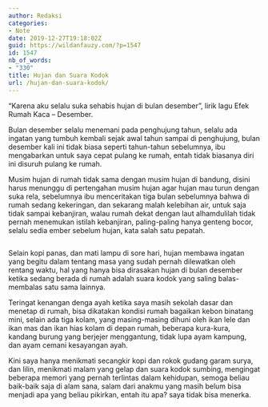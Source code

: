 ```yaml
---
author: Redaksi
categories:
- Note
date: 2019-12-27T19:18:02Z
guid: https://wildanfauzy.com/?p=1547
id: 1547
nb_of_words:
- "330"
title: Hujan dan Suara Kodok
url: /hujan-dan-suara-kodok/
---
```


&#8220;Karena aku selalu suka sehabis hujan di bulan desember&#8221;, lirik lagu Efek Rumah Kaca &#8211; Desember.

Bulan desember selalu menemani pada penghujung tahun, selalu ada ingatan yang tumbuh kembali sejak awal tahun sampai di penghujung, bulan desember kali ini tidak biasa seperti tahun-tahun sebelumnya, ibu mengabarkan untuk saya cepat pulang ke rumah, entah tidak biasanya diri ini disuruh pulang ke rumah.

Musim hujan di rumah tidak sama dengan musim hujan di bandung, disini harus menunggu di pertengahan musim hujan agar hujan mau turun dengan suka rela, sebelumnya ibu menceritakan tiga bulan sebelumnya bahwa di rumah sedang kekeringan, dan sekarang malah kelebihan air, untuk saja tidak sampai kebanjiran, walau rumah dekat dengan laut alhamdulilah tidak pernah menemukan istilah kebanjiran, paling-paling hanya genteng bocor, selalu sedia ember sebelum hujan, kata salah satu pepatah.<figure class="wp-block-image size-large">

<img src="https://wildanfauzyart.files.wordpress.com/2020/06/pexels-photo-1637884.jpeg?w=768" alt="" data-recalc-dims="1" /> </figure> 

Selain kopi panas, dan mati lampu di sore hari, hujan membawa ingatan yang begitu dalam tentang masa yang sudah pernah dilewatkan oleh rentang waktu, hal yang hanya bisa dirasakan hujan di bulan desember ketika sedang berada di rumah adalah suara kodok yang saling balas-membalas satu sama lainnya.

Teringat kenangan denga ayah ketika saya masih sekolah dasar dan menetap di rumah, bisa dikatakan kondisi rumah bagaikan kebon binatang mini, selain ada tiga kolam, yang masing-masing dihuni oleh ikan lele dan ikan mas dan ikan hias kolam di depan rumah, beberapa kura-kura, kandang burung yang berjejer menggantung, tidak lupa ayam kampung, dan ayam cemani kesayangan ayah.

Kini saya hanya menikmati secangkir kopi dan rokok gudang garam surya, dan lilin, menikmati malam yang gelap dan suara kodok sumbing, mengingat beberapa memori yang pernah terlintas dalam kehidupan, semoga beliau baik-baik saja di alam sana, salam dari anakmu yang masih belum bisa menjadi apa yang beliau pikirkan, entah itu apa? saya tidak bisa menerka.